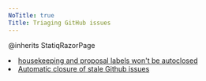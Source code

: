 ```yaml
---
NoTitle: true
Title: Triaging GitHub issues
---
```

@inherits StatiqRazorPage<IDocument>

<li><a href="https://github.com/reactiveui/ReactiveUI/pull/1448">housekeeping and proposal labels won't be autoclosed</a></li>
<li> <a href="~/Announcements/2017-08-25-automatic-closure-of-stale-github-issues.md">Automatic closure of stale Github issues</a></li>

